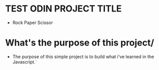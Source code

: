 # TEST ODIN PROJECT TITLE
- Rock Paper Scissor

# What's the purpose of this project/
- The purpose of this simple project is to build what i've learned in the Javascript.`
